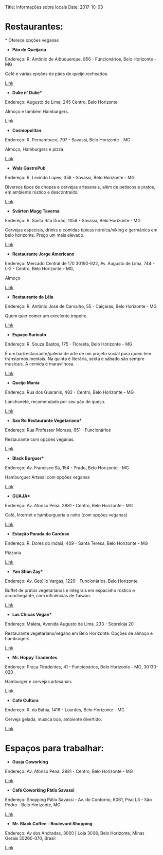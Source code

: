 Title: Informações sobre locais
Date: 2017-10-03

# Restaurantes:

\* Oferece opções veganas

- **Pão de Queijaria**

Endereço: R. Antônio de Albuquerque, 856 - Funcionários, Belo Horizonte - MG

Café e várias opções de pães de queijo recheados.

[Link](https://www.tripadvisor.com.br/Restaurant_Review-g303374-d6542167-Reviews-A_Pao_De_Queijaria-Belo_Horizonte_State_of_Minas_Gerais.html)

- **Duke n' Duke\***

Endereço: Augusto de Lima, 245 Centro, Belo Horizonte

Almoço e também Hamburgers.

[Link](https://www.tripadvisor.com.br/Restaurant_Review-g303374-d9764553-Reviews-Duke_n_Duke-Belo_Horizonte_State_of_Minas_Gerais.html)

- **Cosmopolitan**

Endereço: R. Pernambuco, 797 - Savassi, Belo Horizonte - MG

Almoço, Hamburgers e pizza.

[Link](https://www.tripadvisor.com.br/Restaurant_Review-g303374-d7173302-Reviews-Cosmopolitan_Hamburgueria-Belo_Horizonte_State_of_Minas_Gerais.html)

- **Wals GastroPub**

Endereço: R. Levindo Lopes, 358 - Savassi, Belo Horizonte - MG

Diversos tipos de chopes e cervejas artesanais, além de petiscos e pratos, em ambiente rústico e descontraído.

[Link](https://www.tripadvisor.com/Restaurant_Review-g303374-d8830710-Reviews-Wals_Gastropub-Belo_Horizonte_State_of_Minas_Gerais.html)

- **Svärten Mugg Taverna**

Endereço: R. Santa Rita Durão, 1056 - Savassi, Belo Horizonte - MG

Cervejas especiais, drinks e comidas típicas nórdica/viking e germânica em belo horizonte. Preço um mais elevado.

[Link](https://www.tripadvisor.com.br/Restaurant_Review-g303374-d10297004-Reviews-Svarten_Mugg_Taverna-Belo_Horizonte_State_of_Minas_Gerais.html)

- **Restaurante Jorge Americano**

Endereço: Mercado Central de 170 30190-922, Av. Augusto de Lima, 744 - L-2 - Centro, Belo Horizonte - MG,

Almoço

[Link](https://www.tripadvisor.com.br/Restaurant_Review-g303374-d8424808-Reviews-Restaurante_Jorge_Americano-Belo_Horizonte_State_of_Minas_Gerais.html)

- **Restaurante da Léia**

Endereço: R. Antônio José de Carvalho, 55 - Caiçaras, Belo Horizonte - MG

Quem quer comer um excelente tropeiro.

[Link](https://kekanto.com.br/biz/restaurante-da-leia)

- **Espaço Suricato**

Endereço: R. Souza Bastos, 175 - Floresta, Belo Horizonte - MG

É um bar/restaurante/galeria de arte de um projeto social para quem tem transtornos mentais. Na quinta é literária, sexta e sábado são sempre musicais. A comida é maravilhosa.

[Link](https://pt.foursquare.com/v/espa%C3%A7o-suricato/54cd5660498ebdd6b193b5fc)

- **Queijo Mania**

Endereço: Rua dos Guaranis, 482 - Centro, Belo Horizonte - MG

Lanchonete, recomendado por seu pão de queijo.

[Link](https://kekanto.com.br/biz/queijo-mania-lanches)

- **San Ro Restaurante Vegetariano\***

Endereço: Rua Professor Moraes, 651 - Funcionários

Restaurante com opções veganas.

[Link](https://www.tripadvisor.com/Restaurant_Review-g303374-d2361558-Reviews-San_Ro-Belo_Horizonte_State_of_Minas_Gerais.html)

- **Black Burguer\***

Endereço: Av. Francisco Sá, 154 - Prado, Belo Horizonte - MG

Hamburguer Artesal com opções veganas

[Link](https://www.tripadvisor.com.br/Restaurant_Review-g303374-d10125825-Reviews-Black_Burger_Artesanal-Belo_Horizonte_State_of_Minas_Gerais.html)

- **GUAJA\***

Endereço: Av. Afonso Pena, 2881 - Centro, Belo Horizonte - MG

Café, Internet e hamburgueria a noite (com opções veganas)

[Link](http://guaja.cc/)

- **Estação Parada do Cardoso**

Endereço: R. Dores do Indaiá, 409 - Santa Teresa, Belo Horizonte - MG

Pizzaria

[Link](https://www.tripadvisor.com.br/Restaurant_Review-g303374-d4534214-Reviews-Parada_do_Cardoso-Belo_Horizonte_State_of_Minas_Gerais.html)

- **Yan Shan Zay\***

Endereço: Av. Getúlio Vargas, 1220 - Funcionários, Belo Horizonte

Buffet de pratos vegetarianos e integrais em espacinho rústico e aconchegante, com influências de Taiwan.

[Link](https://www.tripadvisor.com/Restaurant_Review-g303374-d8027277-Reviews-Yan_Shan_Zay-Belo_Horizonte_State_of_Minas_Gerais.html)

- **Las Chicas Vegan\***

Endereço: Maleta, Avenida Augusto de Lima, 233 - Sobreloja 20

Restaurante vegetariano/vegano em Belo Horizonte. Opções de almoço e hamburgers.

[Link](https://www.tripadvisor.com/Restaurant_Review-g303374-d10461157-Reviews-Las_Chicas_Vegan-Belo_Horizonte_State_of_Minas_Gerais.html)

- **Mr. Hoppy Tiradentes**

Endereço: Praça Tiradentes, 41 - Funcionários, Belo Horizonte - MG, 30130-020

Hamburger e cervejas artesanais

[Link](https://www.facebook.com/mrhoppypcatiradentes/)

- **Café Cultura**

Endereço: R. da Bahia, 1416 - Lourdes, Belo Horizonte - MG

Cerveja gelada, música boa, ambiente divertido.

[Link](https://www.tripadvisor.com.br/Restaurant_Review-g303374-d5648529-Reviews-Cafe_Cultura-Belo_Horizonte_State_of_Minas_Gerais.html)


# Espaços para trabalhar:

- **Guaja Coworking**

Endereço: Av. Afonso Pena, 2881 - Centro, Belo Horizonte - MG

[Link](http://guaja.cc/)

- **Café Coworking Pátio Savassi**

Endereço: Shopping Pátio Savassi - Av. do Contorno, 6061, Piso L3 - São Pedro - Belo Horizonte, MG

[Link](https://beerorcoffee.com/coworking/space/cafe-coworking-patio-savassi--belo-horizonte)

- **Mr. Black Coffee - Boulevard Shopping**

Endereço: Av dos Andradas, 3000 | Loja 3008, Belo Horizonte, Minas Gerais 30260-070, Brasil

[Link](https://www.tripadvisor.com.br/Restaurant_Review-g303374-d7253370-Reviews-Mr_Black_Cafe_Gourmet_Boulevard_Shopping-Belo_Horizonte_State_of_Minas_Gerais.html)
